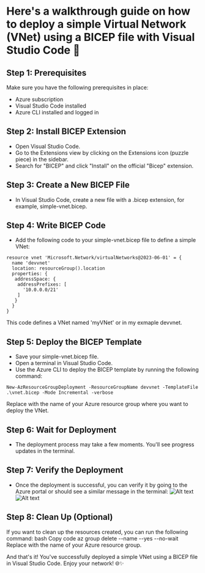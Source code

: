 # Here's a walkthrough guide on how to deploy a simple Virtual Network (VNet) using a BICEP file with Visual Studio Code 🚀

## Step 1: Prerequisites
Make sure you have the following prerequisites in place:

- Azure subscription
- Visual Studio Code installed
- Azure CLI installed and logged in

## Step 2: Install BICEP Extension

- Open Visual Studio Code.
- Go to the Extensions view by clicking on the Extensions icon (puzzle piece) in the sidebar.
- Search for "BICEP" and click "Install" on the official "Bicep" extension.

## Step 3: Create a New BICEP File
- In Visual Studio Code, create a new file with a .bicep extension, for example, simple-vnet.bicep.

## Step 4: Write BICEP Code

- Add the following code to your simple-vnet.bicep file to define a simple VNet:

```bicep
resource vnet 'Microsoft.Network/virtualNetworks@2023-06-01' = {
  name 'devvnet'
  location: resourceGroup().location
  properties: {
   addressSpace: {
    addressPrefixes: [
      '10.0.0.0/21'
    ]
   }  
  }
}
``````

This code defines a VNet named 'myVNet' or in my exmaple devvnet.  

## Step 5: Deploy the BICEP Template

- Save your simple-vnet.bicep file.
- Open a terminal in Visual Studio Code.
- Use the Azure CLI to deploy the BICEP template by running the following command:
```
New-AzResourceGroupDeployment -ResourceGroupName devvnet -TemplateFile .\vnet.bicep -Mode Incremental -verbose
```

Replace <resource-group-name> with the name of your Azure resource group where you want to deploy the VNet.

## Step 6: Wait for Deployment

- The deployment process may take a few moments. You'll see progress updates in the terminal.

## Step 7: Verify the Deployment

- Once the deployment is successful, you can verify it by going to the Azure portal or should see a similar message in the terminal:
![Alt text](image.png)
![Alt text](image-1.png)

## Step 8: Clean Up (Optional)

If you want to clean up the resources created, you can run the following command:
bash
Copy code
az group delete --name <resource-group-name> --yes --no-wait
Replace <resource-group-name> with the name of your Azure resource group.

And that's it! You've successfully deployed a simple VNet using a BICEP file in Visual Studio Code. Enjoy your network! 🌐✨